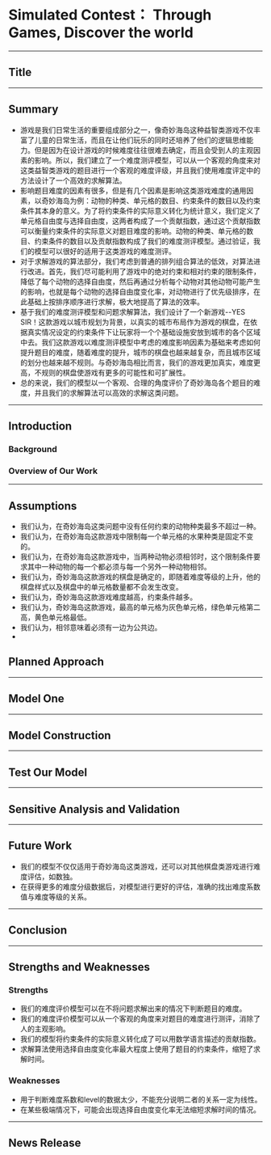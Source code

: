 # Simulated Contest： Through Games, Discover the world

---

## Title

---

## Summary
*  游戏是我们日常生活的重要组成部分之一，像奇妙海岛这种益智类游戏不仅丰富了儿童的日常生活，而且在让他们玩乐的同时还培养了他们的逻辑思维能力。但是因为在设计游戏的时候难度往往很难去确定，而且会受到人的主观因素的影响。所以，我们建立了一个难度测评模型，可以从一个客观的角度来对这类益智类游戏的题目进行一个客观的难度评级，并且我们使用难度评定中的方法设计了一个高效的求解算法。
* 影响题目难度的因素有很多，但是有几个因素是影响这类游戏难度的通用因素，以奇妙海岛为例：动物的种类、单元格的数目、约束条件的数目以及约束条件其本身的意义。为了将约束条件的实际意义转化为统计意义，我们定义了单元格自由度与选择自由度，这两者构成了一个贡献指数，通过这个贡献指数可以衡量约束条件的实际意义对题目难度的影响。动物的种类、单元格的数目、约束条件的数目以及贡献指数构成了我们的难度测评模型。通过验证，我们的模型可以很好的适用于这类游戏的难度测评。
* 对于求解游戏的算法部分，我们考虑到普通的排列组合算法的低效，对算法进行改进。首先，我们尽可能利用了游戏中的绝对约束和相对约束的限制条件，降低了每个动物的选择自由度，然后再通过分析每个动物对其他动物可能产生的影响，也就是每个动物的选择自由度变化率，对动物进行了优先级排序，在此基础上按排序顺序进行求解，极大地提高了算法的效率。
* 基于我们的难度测评模型和问题求解算法，我们设计了一个新游戏--YES SIR！这款游戏以城市规划为背景，以真实的城市布局作为游戏的棋盘，在依据真实情况设定的约束条件下让玩家将一个个基础设施安放到城市的各个区域中去。我们这款游戏以难度测评模型中考虑的难度影响因素为基础来考虑如何提升题目的难度，随着难度的提升，城市的棋盘也越来越复杂，而且城市区域的划分也越来越不规则。与奇妙海岛相比而言，我们的游戏更加真实，难度更高，不规则的棋盘使游戏有更多的可能性和可扩展性。
* 总的来说，我们的模型以一个客观、合理的角度评价了奇妙海岛各个题目的难度，并且我们的求解算法可以高效的求解这类问题。
---

## Introduction

### Background

### Overview of Our Work

---

## Assumptions

* 我们认为，在奇妙海岛这类问题中没有任何约束的动物种类最多不超过一种。
* 我们认为，在奇妙海岛这款游戏中限制每一个单元格的水果种类是固定不变的。
* 我们认为，在奇妙海岛这款游戏中，当两种动物必须相邻时，这个限制条件要求其中一种动物的每一个都必须与每一个另外一种动物相邻。
* 我们认为，奇妙海岛这款游戏的棋盘是确定的，即随着难度等级的上升，他的棋盘样式以及棋盘中的单元格数量都不会发生改变。
* 我们认为，奇妙海岛这款游戏难度越高，约束条件越多。
* 我们认为，奇妙海岛这款游戏，最高的单元格为灰色单元格，绿色单元格第二高，黄色单元格最低。
* 我们认为，相邻意味着必须有一边为公共边。
* 
## Planned Approach

---

## Model One

---

## Model Construction

---

## Test Our Model

---

## Sensitive Analysis and Validation

---

## Future Work
* 我们的模型不仅仅适用于奇妙海岛这类游戏，还可以对其他棋盘类游戏进行难度评估，如数独。
* 在获得更多的难度分级数据后，对模型进行更好的评估，准确的找出难度系数值与难度等级的关系。
---

## Conclusion

---

## Strengths and Weaknesses

### Strengths
* 我们的难度评价模型可以在不将问题求解出来的情况下判断题目的难度。
* 我们的难度评价模型可以从一个客观的角度来对题目的难度进行测评，消除了人的主观影响。
* 我们的模型将约束条件的实际意义转化成了可以用数学语言描述的贡献指数。
* 求解算法使用选择自由度变化率最大程度上使用了题目的约束条件，缩短了求解时间。

### Weaknesses
* 用于判断难度系数和level的数据太少，不能充分说明二者的关系一定为线性。
* 在某些极端情况下，可能会出现选择自由度变化率无法缩短求解时间的情况。
---

## News Release
